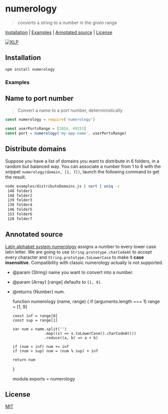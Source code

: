 # numerology

> converts a string to a number in the given range

[Installation](#installation) |
[Examples](#examples) |
[Annotated source](#annotated-source) |
[License](#license)

[![KLP](https://img.shields.io/badge/kiss-literate-orange.svg)](http://g14n.info/kiss-literate-programming)

## Installation

```bash
npm install numerology
```

### Examples

## Name to port number

> Convert a name to a port number, deterministically

```javascript
const numerology = require('numerology')

const userPortsRange = [1024, 49151]
const port = numerology('my-app-name', userPortsRange)
```

## Distribute domains

Suppose you have a list of domains you want to distribute in 6 folders,
in a random but balanced way. You can associate a number from 1 to 6 with
the snippet `numerology(domain, [1, 7])`, launch the following command
to get the result.

```bash
node examples/distributeDomains.js | sort | uniq -c
 148 folder1
 148 folder2
 139 folder3
 138 folder4
 146 folder5
 153 folder6
 128 folder7
```

## Annotated source

[Latin alphabet system numerology](https://en.wikipedia.org/wiki/Numerology#Latin_alphabet_systems) assigns a number to every lower case latin letter.
We are going to use `String.prototype.charCodeAt` to accept every character and `String.prototype.toLowerCase` to make it **case insensitive**.
Compatibility with classic numerology actually is not supported.

* @param {String} name you want to convert into a number.
* @param {Array} [range] defaults to `[1, 9]`.
* @returns {Number} num.

    function numerology (name, range) {
      if (arguments.length === 1) range = [1, 9]

      const inf = range[0]
      const sup = range[1]

      var num = name.split('')
                    .map((x) => x.toLowerCase().charCodeAt())
                    .reduce((a, b) => a + b)

      if (num < inf) num += inf
      if (num > sup) num = (num % sup) + inf

      return num
    }

    module.exports = numerology

## License

[MIT](http://g14n.info/mit-license)

[KLP]: http://g14n.info/kiss-literate-programming "KISS Literate Programming"
